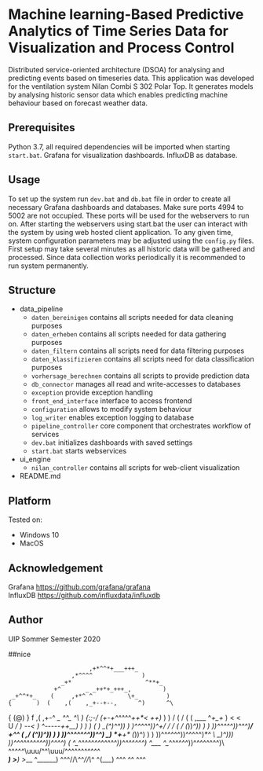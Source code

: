 # Machine learning-Based Predictive Analytics of Time Series Data for Visualization and Process Control
Distributed service-oriented architecture (DSOA) for analysing and predicting events based on timeseries data. This application was developed for the ventilation system Nilan Combi S 302 Polar Top. It generates models by analysing historic sensor data which enables predicting machine behaviour based on forecast weather data.

## Prerequisites
Python 3.7, all required dependencies will be imported when starting `start.bat`.
Grafana for visualization dashboards.
InfluxDB as database.
 
## Usage
To set up the system run `dev.bat` and `db.bat` file in order to create all necessary Grafana dashboards and databases. Make sure ports 4994 to 5002 are not occupied. These ports will be used for the webservers to run on. After starting the webservers using start.bat the user can interact with the system by using web hosted client application. To any given time, system configuration parameters may be adjusted using the `config.py` files. 
First setup may take several minutes as all historic data will be gathered and processed. Since data collection works periodically it is recommended to run system permanently.
 
## Structure
* data_pipeline	
  - `daten_bereinigen`		  contains all scripts needed for data cleaning purposes
  - `daten_erheben`		  contains all scripts needed for data gathering purposes
  - `daten_filtern`			      contains all scripts need for data filtering purposes
  - `daten_klassifizieren`		contains all scripts need for data classification purposes
  - `vorhersage_berechnen`	contains all scripts to provide prediction data
  - `db_connector`			manages all read and write-accesses to databases
  - `exception`			provide exception handling
  - `front_end_interface`		interface to access frontend
  - `configuration`			allows to modify system behaviour
  - `log_writer`			enables exception logging to database
  - `pipeline_controller`		core component that orchestrates workflow of services
  - `dev.bat`			initializes dashboards with saved settings
  - `start.bat`			starts webservices 
* ui_engine
  - `nilan_controller`		contains all scripts for web-client visualization 
* README.md

## Platform
Tested on:   </br>
 - Windows 10 </br>
 - MacOS

## Acknowledgement
Grafana			https://github.com/grafana/grafana    </br>
InfluxDB		https://github.com/influxdata/influxdb

## Author
UIP Sommer Semester 2020


##nice 


                           ,+*^^*+___+++_
                      ,*^^^^              )
                   _+*                     ^**+_
                 +^       _ _++*+_+++_,         )
     _+^^*+_    (     ,+*^ ^          \+_        )
    {       )  (    ,(    ,_+--+--,      ^)      ^\
   { (@)    } f   ,(  ,+-^ __*_*_  ^^\_   ^\       )
  {:;-/    (_+*-+^^^^^+*+*<_ _++_)_    )    )      /
 ( /  (    (        ,___    ^*+_+* )   <    <      \
  U _/     )    *--<  ) ^\-----++__)   )    )       )
   (      )  _(^)^^))  )  )\^^^^^))^*+/    /       /
 (      /  (_))_^)) )  )  ))^^^^^))^^^)__/     +^^
(     ,/    (^))^))  )  ) ))^^^^^^^))^^)       _)
 *+__+*       (_))^)  ) ) ))^^^^^^))^^^^^)____*^
 \             \_)^)_)) ))^^^^^^^^^^))^^^^)
  (_             ^\__^^^^^^^^^^^^))^^^^^^^)
    ^\___            ^\__^^^^^^))^^^^^^^^)\\
         ^^^^^\uuu/^^\uuu/^^^^\^\^\^\^\^\^\^\
            ___) >____) >___   ^\_\_\_\_\_\_\)
           ^^^//\\_^^//\\_^       ^(\_\_\_\)
             ^^^ ^^ ^^^
